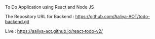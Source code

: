 To Do Application using React and Node JS

The Repository URL for Backend : https://github.com/Aaliya-AOT/todo-backend.git

Live : https://aaliya-aot.github.io/react-todo-v2/
